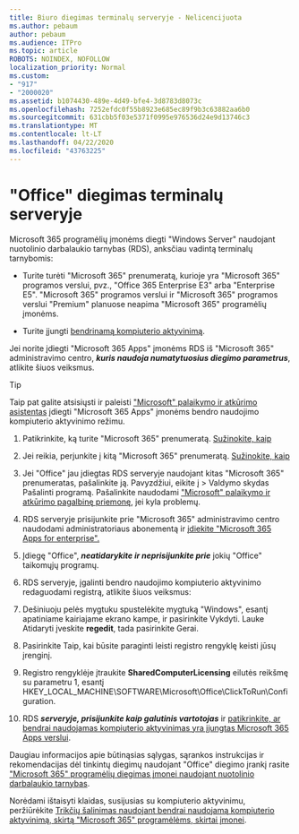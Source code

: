 ```yaml
---
title: Biuro diegimas terminalų serveryje - Nelicencijuota
ms.author: pebaum
author: pebaum
ms.audience: ITPro
ms.topic: article
ROBOTS: NOINDEX, NOFOLLOW
localization_priority: Normal
ms.custom:
- "917"
- "2000020"
ms.assetid: b1074430-489e-4d49-bfe4-3d8783d8073c
ms.openlocfilehash: 7252efdc0f55b8923e685ec89f9b3c63882aa6b0
ms.sourcegitcommit: 631cbb5f03e5371f0995e976536d24e9d13746c3
ms.translationtype: MT
ms.contentlocale: lt-LT
ms.lasthandoff: 04/22/2020
ms.locfileid: "43763225"
---
```

# <a name="installing-office-on-a-terminal-server"></a>"Office" diegimas terminalų serveryje

Microsoft 365 programėlių įmonėms diegti "Windows Server" naudojant nuotolinio darbalaukio tarnybas (RDS), anksčiau vadintą terminalų tarnybomis:
  
- Turite turėti "Microsoft 365" prenumeratą, kurioje yra "Microsoft 365" programos verslui, pvz., "Office 365 Enterprise E3" arba "Enterprise E5". "Microsoft 365" programos verslui ir "Microsoft 365" programos verslui "Premium" planuose neapima "Microsoft 365" programėlių įmonėms.

- Turite įjungti [bendrinamą kompiuterio aktyvinimą](https://docs.microsoft.com/DeployOffice/overview-of-shared-computer-activation-for-office-365-proplus).

Jei norite įdiegti "Microsoft 365 Apps" įmonėms RDS iš "Microsoft 365" administravimo centro, ***kuris naudoja numatytuosius diegimo parametrus***, atlikite šiuos veiksmus.

> [!TIP]
> Taip pat galite atsisiųsti ir paleisti ["Microsoft" palaikymo ir atkūrimo asistentas](https://aka.ms/SaRA_OfficeSCA_M365Portal) įdiegti "Microsoft 365 Apps" įmonėms bendro naudojimo kompiuterio aktyvinimo režimu.
  
1. Patikrinkite, ką turite "Microsoft 365" prenumeratą. [Sužinokite, kaip](https://docs.microsoft.com/office365/admin/admin-overview/what-subscription-do-i-have)

2. Jei reikia, perjunkite į kitą "Microsoft 365" prenumeratą. [Sužinokite, kaip](https://docs.microsoft.com/office365/admin/subscriptions-and-billing/switch-to-a-different-plan)

3. Jei "Office" jau įdiegtas RDS serveryje naudojant kitas "Microsoft 365" prenumeratas, pašalinkite ją. Pavyzdžiui, eikite į \> Valdymo skydas Pašalinti programą. Pašalinkite naudodami ["Microsoft" palaikymo ir atkūrimo pagalbinę priemonę,](https://aka.ms/SARA-OfficeUninstall-Alchemy) jei kyla problemų.

4. RDS serveryje prisijunkite prie "Microsoft 365" administravimo centro naudodami administratoriaus abonementą ir [įdiekite "Microsoft 365 Apps for enterprise".](https://portal.office.com/OLS/MySoftware.aspx)

5. Įdiegę "Office", ***neatidarykite ir neprisijunkite prie*** jokių "Office" taikomųjų programų.

6. RDS serveryje, įgalinti bendro naudojimo kompiuterio aktyvinimo redaguodami registrą, atlikite šiuos veiksmus:

1. Dešiniuoju pelės mygtuku spustelėkite mygtuką "Windows", esantį apatiniame kairiajame ekrano kampe, ir pasirinkite Vykdyti. Lauke Atidaryti įveskite **regedit**, tada pasirinkite Gerai.

2. Pasirinkite Taip, kai būsite paraginti leisti registro rengyklę keisti jūsų įrenginį.

3. Registro rengyklėje įtraukite **SharedComputerLicensing** eilutės reikšmę su parametru 1, esantį HKEY_LOCAL_MACHINE\SOFTWARE\Microsoft\Office\ClickToRun\Configuration.

7. RDS ***serveryje, prisijunkite kaip galutinis vartotojas*** ir [patikrinkite, ar bendrai naudojamas kompiuterio aktyvinimas yra įjungtas Microsoft 365 Apps verslui](https://docs.microsoft.com/DeployOffice/troubleshoot-issues-with-shared-computer-activation-for-office-365-proplus#verify-that-activation-for-office-365-proplus-succeeded).

Daugiau informacijos apie būtinąsias sąlygas, sąrankos instrukcijas ir rekomendacijas dėl tinkintų diegimų naudojant "Office" diegimo įrankį rasite ["Microsoft 365" programėlių diegimas įmonei naudojant nuotolinio darbalaukio tarnybas](https://docs.microsoft.com/DeployOffice/deploy-office-365-proplus-by-using-remote-desktop-services).
  
Norėdami ištaisyti klaidas, susijusias su kompiuterio aktyvinimu, peržiūrėkite [Trikčių šalinimas naudojant bendrai naudojamą kompiuterio aktyvinimą, skirtą "Microsoft 365" programėlėms, skirtai įmonei](https://docs.microsoft.com/DeployOffice/troubleshoot-issues-with-shared-computer-activation-for-office-365-proplus).
  